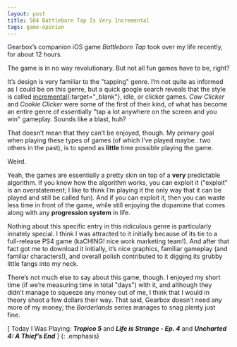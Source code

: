 ```yaml
---
layout: post
title: 504 Battleborn Tap Is Very Incremental
tags: game-opinion
---
```

Gearbox’s companion iOS game *Battleborn Tap* took over my life recently, for about 12 hours.

The game is in no way revolutionary.  But not all fun games have to be, right?

It’s design is very familiar to the "tapping" genre.  I’m not quite as informed as I could be on this genre, but a quick google search reveals that the style is called [incremental](https://en.wikipedia.org/wiki/Incremental_game){:target="_blank"}, idle, or clicker games. *Cow Clicker* and *Cookie Clicker* were some of the first of their kind, of what has become an entire genre of essentially "tap a lot anywhere on the screen and you win" gameplay.  Sounds like a blast, huh?

That doesn’t mean that they can’t be enjoyed, though.  My primary goal when playing these types of games (of which I’ve played maybe.. two others in the past), is to spend as **little** time possible playing the game.

Weird.

Yeah, the games are essentially a pretty skin on top of a **very** predictable algorithm.  If you know how the algorithm works, you can exploit it ("exploit" is an overstatement; I like to think I’m playing it the only way that it can be played and still be called fun).  And if you can exploit it, then you can waste less time in front of the game, while still enjoying the dopamine that comes along with any **progression system** in life.

Nothing about this specific entry in this ridiculous genre is particularly innately special.  I think I was attracted to it initially because of its tie to a full-release PS4 game (kaCHING! nice work marketing team!). And after that fact got me to download it initially, it’s nice graphics, familiar gameplay (and familiar characters!), and overall polish contributed to it digging its grubby little fangs into my neck.

There’s not much else to say about this game, though.  I enjoyed my short time (if we’re measuring time in total "days") with it, and although they didn’t manage to squeeze any money out of me, I think that I would in theory shoot a few dollars their way.  That said, Gearbox doesn’t need any more of my money;  the *Borderlands* series manages to snag plenty just fine.

[ Today I Was Playing: ***Tropico 5*** and ***Life is Strange - Ep. 4*** and ***Uncharted 4: A Thief’s End*** ]
{: .emphasis}